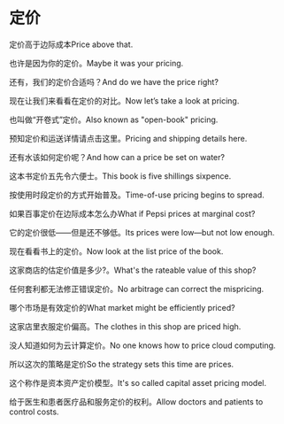 # 定价

<p><span class="chinese">定价高于边际成本</span><span class="english">Price above that.</span></p>

<p><span class="chinese">也许是因为你的定价。</span><span class="english">Maybe it was your pricing.</span></p>

<p><span class="chinese">还有，我们的定价合适吗？</span><span class="english">And do we have the price right?</span></p>

<p><span class="chinese">现在让我们来看看在定价的对比。</span><span class="english">Now let’s take a look at pricing.</span></p>

<p><span class="chinese">也叫做“开卷式”定价。</span><span class="english">Also known as "open-book" pricing.</span></p>

<p><span class="chinese">预知定价和运送详情请点击这里。</span><span class="english">Pricing and shipping details here.</span></p>

<p><span class="chinese">还有水该如何定价呢？</span><span class="english">And how can a price be set on water?</span></p>

<p><span class="chinese">这本书定价五先令六便士。</span><span class="english">This book is five shillings sixpence.</span></p>

<p><span class="chinese">按使用时段定价的方式开始普及。</span><span class="english">Time-of-use pricing begins to spread.</span></p>

<p><span class="chinese">如果百事定价在边际成本怎么办</span><span class="english">What if Pepsi prices at marginal cost?</span></p>

<p><span class="chinese">它的定价很低——但是还不够低。</span><span class="english">Its prices were low—but not low enough.</span></p>

<p><span class="chinese">现在看看书上的定价。</span><span class="english">Now look at the list price of the book.</span></p>

<p><span class="chinese">这家商店的估定价值是多少?。</span><span class="english">What's the rateable value of this shop?</span></p>

<p><span class="chinese">任何套利都无法修正错误定价。</span><span class="english">No arbitrage can correct the mispricing.</span></p>

<p><span class="chinese">哪个市场是有效定价的</span><span class="english">What market might be efficiently priced?</span></p>

<p><span class="chinese">这家店里衣服定价偏高。</span><span class="english">The clothes in this shop are priced high.</span></p>

<p><span class="chinese">没人知道如何为云计算定价。</span><span class="english">No one knows how to price cloud computing.</span></p>

<p><span class="chinese">所以这次的策略是定价</span><span class="english">So the strategy sets this time are prices.</span></p>

<p><span class="chinese">这个称作是资本资产定价模型。</span><span class="english">It's so called capital asset pricing model.</span></p>

<p><span class="chinese">给于医生和患者医疗品和服务定价的权利。</span><span class="english">Allow doctors and patients to control costs.</span></p>


